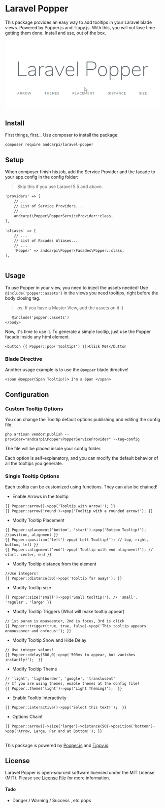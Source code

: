 # Laravel Popper

This package provides an easy way to add tooltips in your Laravel blade views. Powered by Popper.js and Tippy.js.
With this, you will not lose time getting them done. Install and use, out of the box. 

![Laravel Popper](docs/welcome.gif)


## Install

First things, first... Use composer to install the package:

```
composer require andcarpi/laravel-popper
```

## Setup

When composer finish his job, add the Service Provider and the facade to your app.config in the config folder:

> Skip this if you use Laravel 5.5 and above.

```
'providers' => [
    // ...
    // List of Service Providers...
    // ...
    andcarpi\Popper\PopperServiceProvider::class,
],

'aliases' => [
    // ...
    // List of Facades Aliases...
    // ...
    'Popper' => andcarpi\Popper\Facades\Popper::class,
],


```

## Usage

To use Popper in your view, you need to inject the assets needed! 
Use ``@include('popper::assets')``  in the views you need tooltips, right before the body closing tag. 
> ps: If you have a Master View, add the assets on it :)

```
   @include('popper::assets')
</body>
```

Now, it's time to use it. To generate a simple tooltip, just use the Popper facade inside any html element.

```
<button {{ Popper::pop('Tooltip!') }}>Click Me!</button
```

### Blade Directive

Another usage example is to use the ``@popper`` blade directive! 

```
<span @popper(Span Tooltip!)> I'm a Span </span>
```

## Configuration

### Custom Tooltip Options 

You can change the Tooltip default options publishing and editing the config file.

```
php artisan vendor:publish --provider="andcarpi\Popper\PopperServiceProvider" --tag=config
```

The file will be placed inside your config folder. 

Each option is self-explanatory, and you can modify the default behavior of all the tooltips you generate.

### Single Tooltip Options

Each tooltip can be customized using functions. They can also be chained!

- Enable Arrows in the tooltip
```
{{ Popper::arrow()->pop('Tooltip with arrow!'); }}
{{ Popper::arrow('round')->pop('Tooltip with a rounded arrow!'); }}
```

- Modify Tooltip Placement
```
{{ Popper::placement('bottom', 'start')->pop('Bottom Tooltip!'); //position, alignment }}
{{ Popper::position('left')->pop('Left Tooltip!'); // top, right, bottom, left }}
{{ Popper::alignment('end')->pop('Tooltip with end alignment!'); // start, center, end }}
```

- Modify Tooltip distance from the element
```
//Use integers!
{{ Popper::distance(50)->pop('Tooltip far away!'); }}
```

- Modify Tooltip size
```
{{ Popper::size('small')->pop('Small tooltip!'); // 'small', 'regular', 'large' }}
```

- Modify Tooltip Triggers (What will make tooltip appear)
```
// 1st param is mouseenter, 2nd is focus, 3rd is click
{{ Popper::trigger(true, true, false)->pop('This tooltip appears onmouseover and onfocus!'); }} 
```

- Modify Tooltip Show and Hide Delay
```
// Use integer values! 
{{ Popper::delay(500,0)->pop('500ms to appear, but vanishes instantly!');  }}
```

- Modify Tooltip Theme
```
// 'light', 'lightborder', 'google', 'translucent'
// If you are using themes, enable themes at the config file! 
{{ Popper::theme('light')->pop('Light Theming!');  }}
```

- Enable Tooltip Interactivity
```
{{ Popper::interactive()->pop('Select this text!');  }}
```

- Options Chain!
```
{{ Popper::arrow()->size('large')->distance(50)->position('bottom')->pop('Arrow, Large, Far and at Bottom!'); }}
```

##

This package is powered by [Pooper.js](https://popper.js.org/) and [Tippy.js](https://atomiks.github.io/tippyjs/)

## License

Laravel Popper is open-sourced software licensed under the MIT License (MIT). Please see [License File](LICENSE) for more information.

#### Todo

* Danger / Warning / Success , etc pops
